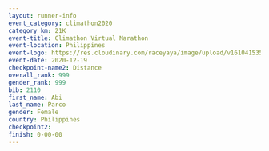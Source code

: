 ```yaml
--- 
layout: runner-info 
event_category: climathon2020 
category_km: 21K 
event-title: Climathon Virtual Marathon 
event-location: Philippines 
event-logo: https://res.cloudinary.com/raceyaya/image/upload/v1610415350/logo/2021/climathon-virtual-marathon_zvzuyk.jpg 
event-date: 2020-12-19 
checkpoint-name2: Distance 
overall_rank: 999
gender_rank: 999
bib: 2110
first_name: Abi 
last_name: Parco
gender: Female
country: Philippines
checkpoint2: 
finish: 0-00-00
--- 
```

